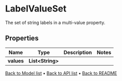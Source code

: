 

# LabelValueSet

The set of string labels in a multi-value property.

## Properties

| Name | Type | Description | Notes |
|------------ | ------------- | ------------- | -------------|
|**values** | **List&lt;String&gt;** |  |  |



[Back to Model list](../README.md#documentation-for-models) &#8226; [Back to API list](../README.md#documentation-for-api-endpoints) &#8226; [Back to README](../README.md)


